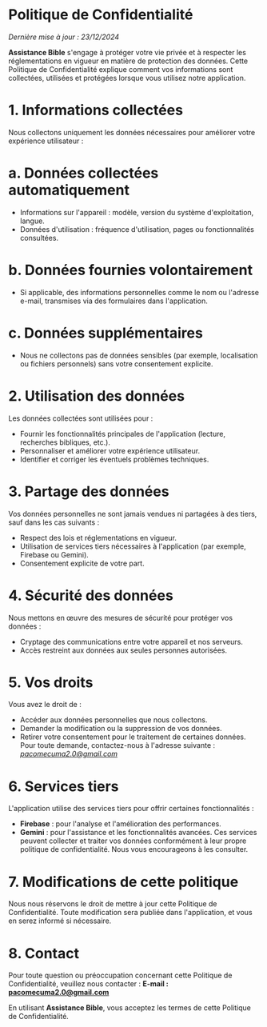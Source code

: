 # Politique de Confidentialité
*Dernière mise à jour : 23/12/2024*

**Assistance Bible** s'engage à protéger votre vie privée et à respecter les réglementations en vigueur en matière de protection des données. Cette Politique de Confidentialité explique comment vos informations sont collectées, utilisées et protégées lorsque vous utilisez notre application.

# 1. Informations collectées
Nous collectons uniquement les données nécessaires pour améliorer votre expérience utilisateur :

# a. Données collectées automatiquement

  -  Informations sur l'appareil : modèle, version du système d'exploitation, langue.
  -  Données d'utilisation : fréquence d'utilisation, pages ou fonctionnalités consultées.
# b. Données fournies volontairement

  - Si applicable, des informations personnelles comme le nom ou l'adresse e-mail, transmises via des formulaires dans l'application.
# c. Données supplémentaires

  - Nous ne collectons pas de données sensibles (par exemple, localisation ou fichiers personnels) sans votre consentement explicite.
# 2. Utilisation des données
Les données collectées sont utilisées pour :

  - Fournir les fonctionnalités principales de l'application (lecture, recherches bibliques, etc.).
  - Personnaliser et améliorer votre expérience utilisateur.
  - Identifier et corriger les éventuels problèmes techniques.
# 3. Partage des données
Vos données personnelles ne sont jamais vendues ni partagées à des tiers, sauf dans les cas suivants :

  - Respect des lois et réglementations en vigueur.
  - Utilisation de services tiers nécessaires à l'application (par exemple, Firebase ou Gemini).
  - Consentement explicite de votre part.
# 4. Sécurité des données
Nous mettons en œuvre des mesures de sécurité pour protéger vos données :

  - Cryptage des communications entre votre appareil et nos serveurs.
  - Accès restreint aux données aux seules personnes autorisées.
# 5. Vos droits
Vous avez le droit de :

  - Accéder aux données personnelles que nous collectons.
  - Demander la modification ou la suppression de vos données.
  - Retirer votre consentement pour le traitement de certaines données.
Pour toute demande, contactez-nous à l'adresse suivante : *pacomecuma2.0@gmail.com*

# 6. Services tiers
L'application utilise des services tiers pour offrir certaines fonctionnalités :

  - **Firebase** : pour l'analyse et l'amélioration des performances.
  - **Gemini** : pour l'assistance et les fonctionnalités avancées.
Ces services peuvent collecter et traiter vos données conformément à leur propre politique de confidentialité. Nous vous encourageons à les consulter.

# 7. Modifications de cette politique
Nous nous réservons le droit de mettre à jour cette Politique de Confidentialité. Toute modification sera publiée dans l'application, et vous en serez informé si nécessaire.

# 8. Contact
Pour toute question ou préoccupation concernant cette Politique de Confidentialité, veuillez nous contacter :
**E-mail : pacomecuma2.0@gmail.com**

En utilisant **Assistance Bible**, vous acceptez les termes de cette Politique de Confidentialité.
